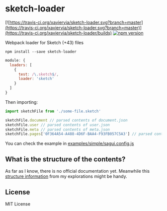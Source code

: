 # sketch-loader

[![https://travis-ci.org/xaviervia/sketch-loader.svg?branch=master](https://travis-ci.org/xaviervia/sketch-loader.svg?branch=master)](https://travis-ci.org/xaviervia/sketch-loader/builds) [![npm version](https://img.shields.io/npm/v/sketch-loader.svg?maxAge=1000)](https://www.npmjs.com/package/sketch-loader)


Webpack loader for Sketch (+43) files

```
npm install --save sketch-loader
```

```javascript
module: {
  loaders: [
    {
      test: /\.sketch$/,
      loader: 'sketch'
    }
  ]
}
```

Then importing:

```javascript
import sketchFile from './some-file.sketch'

sketchFile.document // parsed contents of document.json
sketchFile.user // parsed contents of user.json
sketchFile.meta // parsed contents of meta.json
sketchFile.pages['0F364A54-A488-4D6F-BAA4-F93FB057C5A3'] // parsed contents of pages/0F364A54-A488-4D6F-BAA4-F93FB057C5A3.json, and so on for every page file
```

You can check the example in [examples/simple/sagui.config.js](examples/simple/sagui.config.js)

## What is the structure of the contents?

As far as I know, there is no official documentation yet. Meanwhile this [structure information](https://gist.github.com/xaviervia/edbea95d321feacaf0b5d8acd40614b2) from my explorations might be handy.

## License

MIT License
